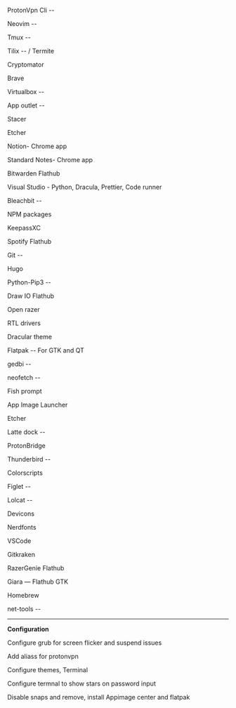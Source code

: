 ProtonVpn Cli --

Neovim --

Tmux --

Tilix -- / Termite

Cryptomator

Brave

Virtualbox --

App outlet --

Stacer

Etcher

Notion- Chrome app

Standard Notes- Chrome app

Bitwarden Flathub

Visual Studio - Python, Dracula, Prettier, Code runner

Bleachbit --

NPM packages

KeepassXC

Spotify Flathub

Git --

Hugo

Python-Pip3 --

Draw IO Flathub

Open razer

RTL drivers

Dracular theme

Flatpak -- For GTK and QT 

gedbi --

neofetch --

Fish prompt

App Image Launcher

Etcher

Latte dock --

ProtonBridge

Thunderbird --

Colorscripts

Figlet --

Lolcat --

Devicons

Nerdfonts

VSCode 

Gitkraken

RazerGenie Flathub

Giara — Flathub GTK

Homebrew

net-tools --









-------------------------------------------------------

**Configuration**

Configure grub for screen flicker and suspend issues

Add aliass for protonvpn

Configure themes, Terminal

Configure termnal to show stars on password input

Disable snaps and remove, install Appimage center and flatpak
